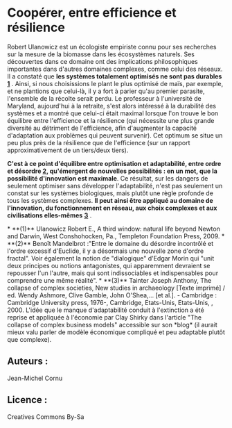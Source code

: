 # Coopérer, entre efficience et résilience
Robert Ulanowicz est un écologiste empiriste connu pour ses recherches sur la mesure de la biomasse dans les écosystèmes naturels. Ses découvertes dans ce domaine ont des implications philosophiques importantes dans d'autres domaines complexes, comme celui des réseaux. Il a constaté que **les systèmes totalement optimisés ne sont pas durables** **[1](#note)** . Ainsi, si nous choisissions le plant le plus optimisé de maïs, par exemple, et ne plantions que celui-là, il y a fort à parier qu'au premier parasite, l'ensemble de la récolte serait perdu. Le professeur à l'université de Maryland, aujourd'hui à la retraite, s'est alors intéressé à la durabilité des systèmes et a montré que celui-ci était maximal lorsque l'on trouve le bon équilibre entre l'efficience et la résilience (qui nécessite une plus grande diversité au détriment de l'efficience, afin d'augmenter la capacité d'adaptation aux problèmes qui peuvent survenir). Cet optimum se situe un peu plus près de la résilience que de l'efficience (sur un rapport approximativement de un tiers/deux tiers).

**C'est à ce point d'équilibre entre optimisation et adaptabilité, entre ordre et désordre [2](#note), qu'émergent de nouvelles possibilités : en un mot, que la possibilité d'innovation est maximale**. Ce résultat, sur les dangers de seulement optimiser sans développer l'adaptabilité, n'est pas seulement un constat sur les systèmes biologiques, mais plutôt une règle profonde de tous les systèmes complexes. **Il peut ainsi être appliqué au domaine de l'innovation, du fonctionnement en réseau, aux choix complexes et aux civilisations elles-mêmes** **[3](#note)** .

<a id="note">
* **(1)** Ulanowicz Robert E., A third window: natural life beyond Newton and Darwin, West Conshohocken, Pa., Templeton Foundation Press, 2009.
* **(2)** Benoît Mandelbrot :"Entre le domaine du désordre incontrôlé et l'ordre excessif d'Euclide, il y a désormais une nouvelle zone d'ordre fractal". Voir également la notion de "dialogique" d'Edgar Morin qui "unit deux principes ou notions antagonistes, qui apparemment devraient se repousser l'un l'autre, mais qui sont indissociables et indispensables pour comprendre une même réalité".
* **(3)** Tainter Joseph Anthony, The collapse of complex societies, New studies in archaeology [Texte imprimé] / ed. Wendy Ashmore, Clive Gamble, John O'Shea,... [et al.]. - Cambridge : Cambridge University press, 1976-, Cambridge, Etats-Unis, Etats-Unis, , 2000. L'idée que le manque d'adaptabilité conduit à l'extinction a été reprise et appliquée à l'économie par Clay Shirky dans l'article "The collapse of complex business models" accessible sur son *blog* (il aurait mieux valu parler de modèle économique compliqué et peu adaptable plutôt que complexe).

## Auteurs :
Jean-Michel Cornu
## Licence : 
Creatives Commons By-Sa
